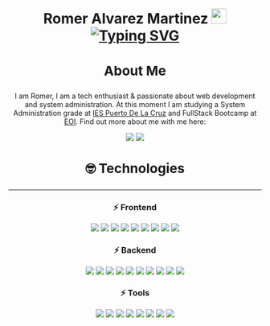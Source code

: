<h1 align="center">
Romer Alvarez Martinez <img src="https://raw.githubusercontent.com/aemmadi/aemmadi/master/wave.gif" width="30px">
<br>
<a href="https://git.io/typing-svg"><img src="https://readme-typing-svg.herokuapp.com?font=Fira+Code&pause=1000&color=F7930E&center=true&vCenter=true&width=435&lines=FullStack+Web+Developer;SysAdmin+Student" alt="Typing SVG" /></a>
</h1>

<h3 style="font-size:26px;" align="center">About Me</h3>

<p align="center">
    I am Romer, I am a tech enthusiast & passionate about web development and system administration.  
    At this moment I am studying a System Administration grade at <a href="https://iespuertodelacruz.es/">IES Puerto De La Cruz</a> and FullStack Bootcamp at <a href="https://www.eoi.es/es">EOI</a>.  
    Find out more about me 
    with me here: 
</p>

<p align="center">
   <a href="https://www.linkedin.com/in/romer-alvarez-martinez/"><img src="https://img.shields.io/badge/-Contact-0A66C2?logo=linkedin&logoColor=white&style=for-the-badge"></a>
    <a href="https://www.linkedin.com/in/romer-alvarez-martinez/"><img src="https://img.shields.io/badge/-Contact-EA4335?logo=gmail&logoColor=white&style=for-the-badge"></a>
</p>

<h3 style="font-size: 26px;" align="center">🤓 Technologies</h3>
<hr>
<h3 align="center">⚡ Frontend</h3>

<p align="center">
    <img src="https://img.shields.io/badge/-html5-E34F26?logo=html5&logoColor=white&style=for-the-badge">
    <img src="https://img.shields.io/badge/-css-1572B6?logo=css3&logoColor=white&style=for-the-badge">
    <img src="https://img.shields.io/badge/-scss-CC6699?logo=sass&logoColor=white&style=for-the-badge">
    <img src="https://img.shields.io/badge/-tailwind%20css-06B6D4?logo=tailwindcss&logoColor=white&style=for-the-badge">
    <img src="https://img.shields.io/badge/-javascript-F7DF1E?logo=javascript&logoColor=white&style=for-the-badge">
    <img src="https://img.shields.io/badge/-typescript-3178C6?logo=typescript&logoColor=white&style=for-the-badge">
    <img src="https://img.shields.io/badge/-webcomponents-29ABE2?logo=webcomponents.org&logoColor=white&style=for-the-badge">
    <img src="https://img.shields.io/badge/-Astro-FF5D01?logo=astro&logoColor=white&style=for-the-badge">
    <img src="https://img.shields.io/badge/-Vue-4FC08D?logo=Vue.js&logoColor=white&style=for-the-badge">
</p>

<h3 align="center">⚡ Backend </h3>

<p align="center">
    <img src="https://img.shields.io/badge/-mysql-4479A1?logo=mysql&logoColor=white&style=for-the-badge">
    <img src="https://img.shields.io/badge/-mongodb-47A248?logo=MongoDB&logoColor=white&style=for-the-badge">
    <img src="https://img.shields.io/badge/-Golang-00ADD8?logo=Go&logoColor=white&style=for-the-badge">
    <img src="https://img.shields.io/badge/-NodeJS-339933?logo=node.js&logoColor=white&style=for-the-badge">
    <img src="https://img.shields.io/badge/-Express-000000?logo=Express&logoColor=white&style=for-the-badge">
    <img src="https://img.shields.io/badge/-ci/cd-2088FF?logo=Github%20actions&logoColor=white&style=for-the-badge">
    <img src="https://img.shields.io/badge/-Microsoft%20Azure-0078D4?logo=microsoft%20Azure&logoColor=white&style=for-the-badge">
    <img src="https://img.shields.io/badge/-Google%20Cloud-4285F4?logo=google%20cloud&logoColor=white&style=for-the-badge">
    <img src="https://img.shields.io/badge/-Digital%20Ocean-0080FF?logo=DigitalOcean&logoColor=white&style=for-the-badge">
    <img src="https://img.shields.io/badge/-Nginx-009639?logo=nginx&logoColor=white&style=for-the-badge">
    
</p>

<h3 align="center">⚡ Tools </h3>

<p align="center">
    <img src="https://img.shields.io/badge/-git-F05032?logo=git&logoColor=white&style=for-the-badge">
    <img src="https://img.shields.io/badge/-github-181717?logo=github&logoColor=white&style=for-the-badge">
    <img src="https://img.shields.io/badge/-npm-CB3837?logo=npm&logoColor=white&style=for-the-badge">
    <img src="https://img.shields.io/badge/-vite-646CFF?logo=vite&logoColor=white&style=for-the-badge">
    <img src="https://img.shields.io/badge/-vscode-007ACC?logo=visual%20studio%20code&logoColor=white&style=for-the-badge">
    <img src="https://img.shields.io/badge/-Docker-2496ED?logo=docker&logoColor=white&style=for-the-badge">
    <img src="https://img.shields.io/badge/-terminal-241F31?logo=gnome%20terminal&logoColor=white&style=for-the-badge">
    <img src="https://img.shields.io/badge/-Linux-1D2D35?logo=linux&logoColor=white&style=for-the-badge">
</p>